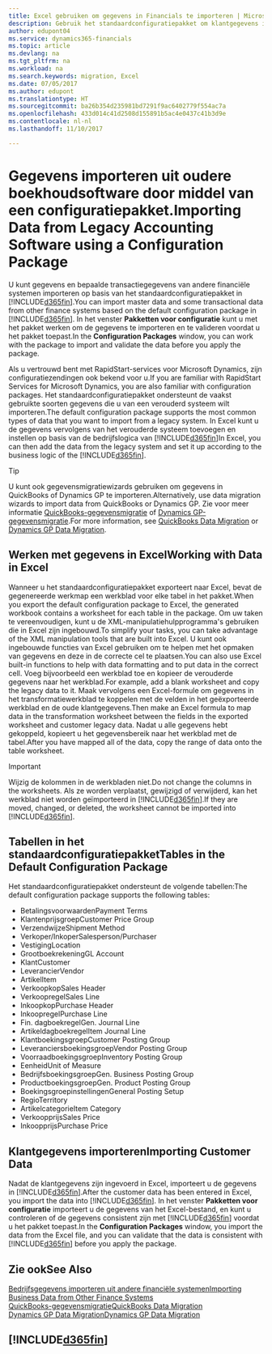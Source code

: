 ```yaml
---
title: Excel gebruiken om gegevens in Financials te importeren | Microsoft Docs
description: Gebruik het standaardconfiguratiepakket om klantgegevens in Excel toe te voegen en vervolgens weer in Dynamics 365 Business edition te importeren.
author: edupont04
ms.service: dynamics365-financials
ms.topic: article
ms.devlang: na
ms.tgt_pltfrm: na
ms.workload: na
ms.search.keywords: migration, Excel
ms.date: 07/05/2017
ms.author: edupont
ms.translationtype: HT
ms.sourcegitcommit: ba26b354d235981bd7291f9ac6402779f554ac7a
ms.openlocfilehash: 433d014c41d2508d155891b5ac4e0437c41b3d9e
ms.contentlocale: nl-nl
ms.lasthandoff: 11/10/2017

---
```

# <a name="importing-data-from-legacy-accounting-software-using-a-configuration-package"></a><span data-ttu-id="b25e1-103">Gegevens importeren uit oudere boekhoudsoftware door middel van een configuratiepakket.</span><span class="sxs-lookup"><span data-stu-id="b25e1-103">Importing Data from Legacy Accounting Software using a Configuration Package</span></span>
<span data-ttu-id="b25e1-104">U kunt gegevens en bepaalde transactiegegevens van andere financiële systemen importeren op basis van het standaardconfiguratiepakket in [!INCLUDE[d365fin](includes/d365fin_md.md)].</span><span class="sxs-lookup"><span data-stu-id="b25e1-104">You can import master data and some transactional data from other finance systems based on the default configuration package in [!INCLUDE[d365fin](includes/d365fin_md.md)].</span></span> <span data-ttu-id="b25e1-105">In het venster **Pakketten voor configuratie** kunt u met het pakket werken om de gegevens te importeren en te valideren voordat u het pakket toepast.</span><span class="sxs-lookup"><span data-stu-id="b25e1-105">In the **Configuration Packages** window, you can work with the package to import and validate the data before you apply the package.</span></span>  

<span data-ttu-id="b25e1-106">Als u vertrouwd bent met RapidStart-services voor Microsoft Dynamics, zijn configuratiezendingen ook bekend voor u.</span><span class="sxs-lookup"><span data-stu-id="b25e1-106">If you are familiar with RapidStart Services for Microsoft Dynamics, you are also familiar with configuration packages.</span></span> <span data-ttu-id="b25e1-107">Het standaardconfiguratiepakket ondersteunt de vaakst gebruikte soorten gegevens die u van een verouderd systeem wilt importeren.</span><span class="sxs-lookup"><span data-stu-id="b25e1-107">The default configuration package supports the most common types of data that you want to import from a legacy system.</span></span> <span data-ttu-id="b25e1-108">In Excel kunt u de gegevens vervolgens van het verouderde systeem toevoegen en instellen op basis van de bedrijfslogica van [!INCLUDE[d365fin](includes/d365fin_md.md)]</span><span class="sxs-lookup"><span data-stu-id="b25e1-108">In Excel, you can then add the data from the legacy system and set it up according to the business logic of the [!INCLUDE[d365fin](includes/d365fin_md.md)].</span></span>  

> [!TIP]  
>   <span data-ttu-id="b25e1-109">U kunt ook gegevensmigratiewizards gebruiken om gegevens in QuickBooks of Dynamics GP te importeren.</span><span class="sxs-lookup"><span data-stu-id="b25e1-109">Alternatively, use data migration wizards to import data from QuickBooks or Dynamics GP.</span></span> <span data-ttu-id="b25e1-110">Zie voor meer informatie [QuickBooks-gegevensmigratie](ui-extensions-quickbooks-data-migration.md) of [Dynamics GP-gegevensmigratie](ui-extensions-dynamicsgp-data-migration.md).</span><span class="sxs-lookup"><span data-stu-id="b25e1-110">For more information, see [QuickBooks Data Migration](ui-extensions-quickbooks-data-migration.md) or [Dynamics GP Data Migration](ui-extensions-dynamicsgp-data-migration.md).</span></span>  

## <a name="working-with-data-in-excel"></a><span data-ttu-id="b25e1-111">Werken met gegevens in Excel</span><span class="sxs-lookup"><span data-stu-id="b25e1-111">Working with Data in Excel</span></span>
<span data-ttu-id="b25e1-112">Wanneer u het standaardconfiguratiepakket exporteert naar Excel, bevat de gegenereerde werkmap een werkblad voor elke tabel in het pakket.</span><span class="sxs-lookup"><span data-stu-id="b25e1-112">When you export the default configuration package to Excel, the generated workbook contains a worksheet for each table in the package.</span></span> <span data-ttu-id="b25e1-113">Om uw taken te vereenvoudigen, kunt u de XML-manipulatiehulpprogramma's gebruiken die in Excel zijn ingebouwd.</span><span class="sxs-lookup"><span data-stu-id="b25e1-113">To simplify your tasks, you can take advantage of the XML manipulation tools that are built into Excel.</span></span> <span data-ttu-id="b25e1-114">U kunt ook ingebouwde functies van Excel gebruiken om te helpen met het opmaken van gegevens en deze in de correcte cel te plaatsen.</span><span class="sxs-lookup"><span data-stu-id="b25e1-114">You can also use Excel built-in functions to help with data formatting and to put data in the correct cell.</span></span> <span data-ttu-id="b25e1-115">Voeg bijvoorbeeld een werkblad toe en kopieer de verouderde gegevens naar het werkblad.</span><span class="sxs-lookup"><span data-stu-id="b25e1-115">For example, add a blank worksheet and copy the legacy data to it.</span></span> <span data-ttu-id="b25e1-116">Maak vervolgens een Excel-formule om gegevens in het transformatiewerkblad te koppelen met de velden in het geëxporteerde werkblad en de oude klantgegevens.</span><span class="sxs-lookup"><span data-stu-id="b25e1-116">Then make an Excel formula to map data in the transformation worksheet between the fields in the exported worksheet and customer legacy data.</span></span> <span data-ttu-id="b25e1-117">Nadat u alle gegevens hebt gekoppeld, kopieert u het gegevensbereik naar het werkblad met de tabel.</span><span class="sxs-lookup"><span data-stu-id="b25e1-117">After you have mapped all of the data, copy the range of data onto the table worksheet.</span></span>  

> [!IMPORTANT]  
>  <span data-ttu-id="b25e1-118">Wijzig de kolommen in de werkbladen niet.</span><span class="sxs-lookup"><span data-stu-id="b25e1-118">Do not change the columns in the worksheets.</span></span> <span data-ttu-id="b25e1-119">Als ze worden verplaatst, gewijzigd of verwijderd, kan het werkblad niet worden geïmporteerd in [!INCLUDE[d365fin](includes/d365fin_md.md)].</span><span class="sxs-lookup"><span data-stu-id="b25e1-119">If they are moved, changed, or deleted, the worksheet cannot be imported into [!INCLUDE[d365fin](includes/d365fin_md.md)].</span></span>

## <a name="tables-in-the-default-configuration-package"></a><span data-ttu-id="b25e1-120">Tabellen in het standaardconfiguratiepakket</span><span class="sxs-lookup"><span data-stu-id="b25e1-120">Tables in the Default Configuration Package</span></span>
<span data-ttu-id="b25e1-121">Het standaardconfiguratiepakket ondersteunt de volgende tabellen:</span><span class="sxs-lookup"><span data-stu-id="b25e1-121">The default configuration package supports the following tables:</span></span>

-   <span data-ttu-id="b25e1-122">Betalingsvoorwaarden</span><span class="sxs-lookup"><span data-stu-id="b25e1-122">Payment Terms</span></span>
-   <span data-ttu-id="b25e1-123">Klantenprijsgroep</span><span class="sxs-lookup"><span data-stu-id="b25e1-123">Customer Price Group</span></span>
-   <span data-ttu-id="b25e1-124">Verzendwijze</span><span class="sxs-lookup"><span data-stu-id="b25e1-124">Shipment Method</span></span>
-   <span data-ttu-id="b25e1-125">Verkoper/Inkoper</span><span class="sxs-lookup"><span data-stu-id="b25e1-125">Salesperson/Purchaser</span></span>
-   <span data-ttu-id="b25e1-126">Vestiging</span><span class="sxs-lookup"><span data-stu-id="b25e1-126">Location</span></span>
-   <span data-ttu-id="b25e1-127">Grootboekrekening</span><span class="sxs-lookup"><span data-stu-id="b25e1-127">GL Account</span></span>
-   <span data-ttu-id="b25e1-128">Klant</span><span class="sxs-lookup"><span data-stu-id="b25e1-128">Customer</span></span>
-   <span data-ttu-id="b25e1-129">Leverancier</span><span class="sxs-lookup"><span data-stu-id="b25e1-129">Vendor</span></span>
-   <span data-ttu-id="b25e1-130">Artikel</span><span class="sxs-lookup"><span data-stu-id="b25e1-130">Item</span></span>
-   <span data-ttu-id="b25e1-131">Verkoopkop</span><span class="sxs-lookup"><span data-stu-id="b25e1-131">Sales Header</span></span>
-   <span data-ttu-id="b25e1-132">Verkoopregel</span><span class="sxs-lookup"><span data-stu-id="b25e1-132">Sales Line</span></span>
-   <span data-ttu-id="b25e1-133">Inkoopkop</span><span class="sxs-lookup"><span data-stu-id="b25e1-133">Purchase Header</span></span>
-   <span data-ttu-id="b25e1-134">Inkoopregel</span><span class="sxs-lookup"><span data-stu-id="b25e1-134">Purchase Line</span></span>
-   <span data-ttu-id="b25e1-135">Fin. dagboekregel</span><span class="sxs-lookup"><span data-stu-id="b25e1-135">Gen. Journal Line</span></span>
-   <span data-ttu-id="b25e1-136">Artikeldagboekregel</span><span class="sxs-lookup"><span data-stu-id="b25e1-136">Item Journal Line</span></span>
-   <span data-ttu-id="b25e1-137">Klantboekingsgroep</span><span class="sxs-lookup"><span data-stu-id="b25e1-137">Customer Posting Group</span></span>
-   <span data-ttu-id="b25e1-138">Leveranciersboekingsgroep</span><span class="sxs-lookup"><span data-stu-id="b25e1-138">Vendor Posting Group</span></span>
-   <span data-ttu-id="b25e1-139">Voorraadboekingsgroep</span><span class="sxs-lookup"><span data-stu-id="b25e1-139">Inventory Posting Group</span></span>
-   <span data-ttu-id="b25e1-140">Eenheid</span><span class="sxs-lookup"><span data-stu-id="b25e1-140">Unit of Measure</span></span>
-   <span data-ttu-id="b25e1-141">Bedrijfsboekingsgroep</span><span class="sxs-lookup"><span data-stu-id="b25e1-141">Gen. Business Posting Group</span></span>
-   <span data-ttu-id="b25e1-142">Productboekingsgroep</span><span class="sxs-lookup"><span data-stu-id="b25e1-142">Gen. Product Posting Group</span></span>
-   <span data-ttu-id="b25e1-143">Boekingsgroepinstellingen</span><span class="sxs-lookup"><span data-stu-id="b25e1-143">General Posting Setup</span></span>
-   <span data-ttu-id="b25e1-144">Regio</span><span class="sxs-lookup"><span data-stu-id="b25e1-144">Territory</span></span>
-   <span data-ttu-id="b25e1-145">Artikelcategorie</span><span class="sxs-lookup"><span data-stu-id="b25e1-145">Item Category</span></span>
-   <span data-ttu-id="b25e1-146">Verkoopprijs</span><span class="sxs-lookup"><span data-stu-id="b25e1-146">Sales Price</span></span>
-   <span data-ttu-id="b25e1-147">Inkoopprijs</span><span class="sxs-lookup"><span data-stu-id="b25e1-147">Purchase Price</span></span>

## <a name="importing-customer-data"></a><span data-ttu-id="b25e1-148">Klantgegevens importeren</span><span class="sxs-lookup"><span data-stu-id="b25e1-148">Importing Customer Data</span></span>
<span data-ttu-id="b25e1-149">Nadat de klantgegevens zijn ingevoerd in Excel, importeert u de gegevens in [!INCLUDE[d365fin](includes/d365fin_md.md)].</span><span class="sxs-lookup"><span data-stu-id="b25e1-149">After the customer data has been entered in Excel, you import the data into [!INCLUDE[d365fin](includes/d365fin_md.md)].</span></span> <span data-ttu-id="b25e1-150">In het venster **Pakketten voor configuratie** importeert u de gegevens van het Excel-bestand, en kunt u controleren of de gegevens consistent zijn met [!INCLUDE[d365fin](includes/d365fin_md.md)] voordat u het pakket toepast.</span><span class="sxs-lookup"><span data-stu-id="b25e1-150">In the **Configuration Packages** window, you import the data from the Excel file, and you can validate that the data is consistent with [!INCLUDE[d365fin](includes/d365fin_md.md)] before you apply the package.</span></span>

## <a name="see-also"></a><span data-ttu-id="b25e1-151">Zie ook</span><span class="sxs-lookup"><span data-stu-id="b25e1-151">See Also</span></span>
[<span data-ttu-id="b25e1-152">Bedrijfsgegevens importeren uit andere financiële systemen</span><span class="sxs-lookup"><span data-stu-id="b25e1-152">Importing Business Data from Other Finance Systems</span></span>](upload-data.md)  
[<span data-ttu-id="b25e1-153">QuickBooks-gegevensmigratie</span><span class="sxs-lookup"><span data-stu-id="b25e1-153">QuickBooks Data Migration</span></span>](ui-extensions-quickbooks-data-migration.md)  
[<span data-ttu-id="b25e1-154">Dynamics GP Data Migration</span><span class="sxs-lookup"><span data-stu-id="b25e1-154">Dynamics GP Data Migration</span></span>](ui-extensions-dynamicsgp-data-migration.md)  

## [!INCLUDE[d365fin](includes/free_trial_md.md)]


